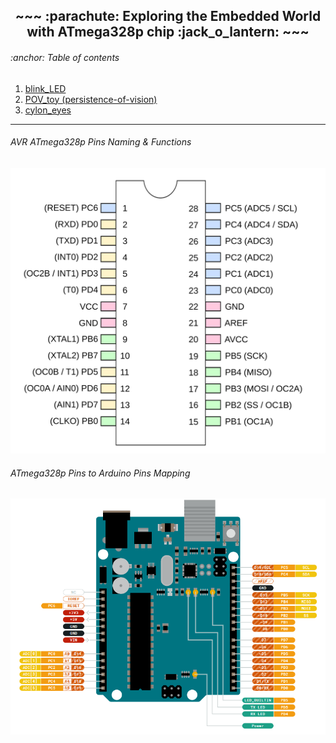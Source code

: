 <h2 align="center">~~~ :parachute: Exploring the Embedded World with ATmega328p chip :jack_o_lantern: ~~~</h2>

<h6>:anchor: Table of contents</h6>
<ol>
  <li><a href="https://github.com/theparotta/avr_atmega328/tree/trunk/src/00_blink_LED">blink_LED</a></li>
  <li><a href="https://github.com/theparotta/avr_atmega328/tree/trunk/src/01_pov_toy">POV_toy (persistence-of-vision)</a></li>
  <li><a href="https://github.com/theparotta/avr_atmega328/tree/trunk/src/02_cylon_eyes">cylon_eyes</a></li>
</ol>

---

<h6>AVR ATmega328p Pins Naming & Functions</h6>
<img src="cite/atmega328_pins.png" alt="ATmega328 Pins Naming/Functions">

<h6>ATmega328p Pins to Arduino Pins Mapping</h6>
<img src="cite/chip_to_arduino_map.png">
